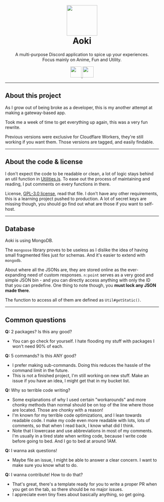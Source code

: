 <h1 align="center"><img src='https://cdn.discordapp.com/avatars/704992714109878312/36238cb1bb35c62b251691553f8380f3?size=128' height='100'><br>Aoki</br></h1>
<p align="center">A multi-purpose Discord application to spice up your experiences.<br>Focus mainly on Anime, Fun and Utility.</br></p>
<p align="center">
  <a href="https://nodejs.org/api/esm.html/">
    <img src="https://i.imgur.com/JJkdjKu.png" height="36"/>
  </a>
  <a href="https://www.digitalocean.com/pricing/droplets/">
    <img src="https://i.imgur.com/9rZ8bLb.png" height="36"/>
  </a>
</p>

---
## About this project

As I grow out of being broke as a developer, this is my another attempt at making a gateway-based app.

Took me a week of time to get everything up again, this was a very fun rewrite.

Previous versions were exclusive for Cloudflare Workers, they're still working if you want them. Those versions are tagged, and easily findable.

---

## About the code & license

I don't expect the code to be readable or clean, a lot of logic stays behind an util function in [Utilities.js](/src/struct/Utilities.js). To ease out the process of maintaining and reading, I put comments on every functions in there.

License, [GPL-3.0 license](/LICENSE), read that file. I don't have any other requirements, this is a learning project pushed to production. A lot of secret keys are missing though, you should go find out what are those if you want to self-host.

---
## Database

Aoki is using MongoDB.

The `mongoose` library proves to be useless as I dislike the idea of having small fragmented files just for schemas. And it's easier to extend with `mongodb`.

About where all the JSONs are, they are stored online as the ever-expanding need of custom responses. `n:point` serves as a very good and simple JSON bin - and you can directly access anything with only the ID that you can predefine. One thing to note though, you **must lock any JSON made there**.

The function to access all of them are defined as `Util#getStatic()`.

---
## Common questions

**Q:** 2 packages? Is this any good?

- You can go check for yourself. I hate flooding my stuff with packages I won't need 90% of each.

**Q:** 5 commands? Is this ANY good?

- I prefer making sub-commands. Doing this reduces the hassle of the command limit in the future.
- This is not a finished project, I'm still working on new stuff. Make an issue if you have an idea, I might get that in my bucket list.

**Q:** Why so terrible code writing?

- Some explanations of why I used certain "workarounds" and more chonky methods than normal should be on top of the line where those are located. Those are chonky with a reason!
- I'm known for my terrible code optimizations, and I lean towards readable code. I make my code even more readable with lots, lots of comments, so that when I read back, I know what did I think.
- Note that I lowercase and use abbreviations in most of my comments. I'm usually in a tired state when writing code, because I write code before going to bed. And I go to bed at around 1AM.

**Q:** I wanna ask questions!

- Maybe file an issue, I might be able to answer a clear concern. I want to make sure you know what to do.

**Q:** I wanna contribute! How to do that?

- That's great, there's a template ready for you to write a proper PR when you get on the tab, so there should be no major issues.
- I appreciate even tiny fixes about basically anything, so get going.